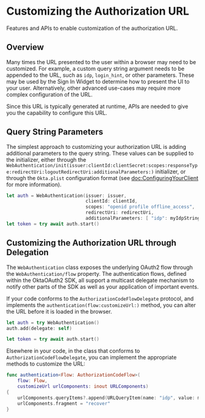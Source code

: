 # Customizing the Authorization URL

Features and APIs to enable customization of the authorization URL.

## Overview

Many times the URL presented to the user within a browser may need to be customized. For example, a custom query string argument needs to be appended to the URL, such as `idp`, `login_hint`, or other parameters. These may be used by the Sign In Widget to determine how to present the UI to your user. Alternatively, other advanced use-cases may require more complex configuration of the URL.

Since this URL is typically generated at runtime, APIs are needed to give you the capability to configure this URL.

## Query String Parameters

The simplest approach to customizing your authorization URL is adding additional parameters to the query string. These values can be supplied to the initializer, either through the ``WebAuthentication/init(issuer:clientId:clientSecret:scopes:responseType:redirectUri:logoutRedirectUri:additionalParameters:)`` initializer, or through the `Okta.plist` configuration format (see <doc:ConfiguringYourClient> for more information).

```swift
let auth = WebAuthentication(issuer: issuer,
                             clientId: clientId,
                             scopes: "openid profile offline_access",
                             redirectUri: redirectUri,
                             additionalParameters: [ "idp": myIdpString ])
let token = try await auth.start()
```

## Customizing the Authorization URL through Delegation

The ``WebAuthentication`` class exposes the underlying OAuth2 flow through the ``WebAuthentication/flow`` property. The authentication flows, defined within the OktaOAuth2 SDK, all support a multicast delegate mechanism to notify other parts of the SDK as well as your application of important events.

If your code conforms to the `AuthorizationCodeFlowDelegate` protocol, and implements the `authentication(flow:customizeUrl:)` method, you can alter the URL before it is loaded in the browser.

```swift
let auth = try WebAuthentication()
auth.add(delegate: self)

let token = try await auth.start()
```

Elsewhere in your code, in the class that conforms to `AuthorizationCodeFlowDelegate`, you can implement the appropriate methods to customize the URL:

```swift
func authentication<Flow: AuthorizationCodeFlow>(
    flow: Flow,
    customizeUrl urlComponents: inout URLComponents)
{
    urlComponents.queryItems?.append(URLQueryItem(name: "idp", value: myIdpString))
    urlComponents.fragment = "recover"
}
```
